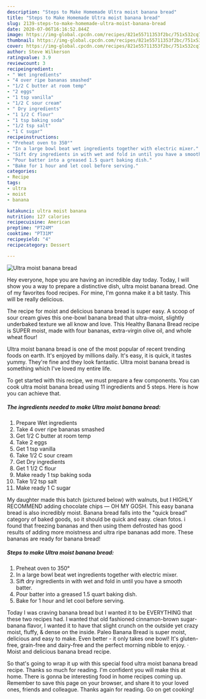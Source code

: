 ```yaml
---
description: "Steps to Make Homemade Ultra moist banana bread"
title: "Steps to Make Homemade Ultra moist banana bread"
slug: 2139-steps-to-make-homemade-ultra-moist-banana-bread
date: 2020-07-06T16:16:52.844Z
image: https://img-global.cpcdn.com/recipes/821e55711353f2bc/751x532cq70/ultra-moist-banana-bread-recipe-main-photo.jpg
thumbnail: https://img-global.cpcdn.com/recipes/821e55711353f2bc/751x532cq70/ultra-moist-banana-bread-recipe-main-photo.jpg
cover: https://img-global.cpcdn.com/recipes/821e55711353f2bc/751x532cq70/ultra-moist-banana-bread-recipe-main-photo.jpg
author: Steve Wilkerson
ratingvalue: 3.9
reviewcount: 3
recipeingredient:
- " Wet ingredients"
- "4 over ripe bananas smashed"
- "1/2 C butter at room temp"
- "2 eggs"
- "1 tsp vanilla"
- "1/2 C sour cream"
- " Dry ingredients"
- "1 1/2 C flour"
- "1 tsp baking soda"
- "1/2 tsp salt"
- "1 C sugar"
recipeinstructions:
- "Preheat oven to 350°"
- "In a large bowl beat wet ingredients together with electric mixer."
- "Sift dry ingredients in with wet and fold in until you have a smooth batter."
- "Pour batter into a greased 1.5 quart baking dish."
- "Bake for 1 hour and let cool before serving."
categories:
- Recipe
tags:
- ultra
- moist
- banana

katakunci: ultra moist banana 
nutrition: 127 calories
recipecuisine: American
preptime: "PT24M"
cooktime: "PT31M"
recipeyield: "4"
recipecategory: Dessert

---
```



![Ultra moist banana bread](https://img-global.cpcdn.com/recipes/821e55711353f2bc/751x532cq70/ultra-moist-banana-bread-recipe-main-photo.jpg)

Hey everyone, hope you are having an incredible day today. Today, I will show you a way to prepare a distinctive dish, ultra moist banana bread. One of my favorites food recipes. For mine, I'm gonna make it a bit tasty. This will be really delicious.

The recipe for moist and delicious banana bread is super easy. A scoop of sour cream gives this one-bowl banana bread that ultra-moist, slightly underbaked texture we all know and love. This Healthy Banana Bread recipe is SUPER moist, made with four bananas, extra-virgin olive oil, and whole wheat flour!

Ultra moist banana bread is one of the most popular of recent trending foods on earth. It's enjoyed by millions daily. It's easy, it is quick, it tastes yummy. They're fine and they look fantastic. Ultra moist banana bread is something which I've loved my entire life.


To get started with this recipe, we must prepare a few components. You can cook ultra moist banana bread using 11 ingredients and 5 steps. Here is how you can achieve that.

<!--inarticleads1-->

##### The ingredients needed to make Ultra moist banana bread:

1. Prepare  Wet ingredients
1. Take 4 over ripe bananas smashed
1. Get 1/2 C butter at room temp
1. Take 2 eggs
1. Get 1 tsp vanilla
1. Take 1/2 C sour cream
1. Get  Dry ingredients
1. Get 1 1/2 C flour
1. Make ready 1 tsp baking soda
1. Take 1/2 tsp salt
1. Make ready 1 C sugar


My daughter made this batch (pictured below) with walnuts, but I HIGHLY RECOMMEND adding chocolate chips — OH MY GOSH. This easy banana bread is also incredibly moist. Banana bread falls into the &#34;quick bread&#34; category of baked goods, so it should be quick and easy. clean fotos. i found that freezing bananas and then using them defrosted has good results of adding more moistness and ultra ripe bananas add more. These bananas are ready for banana bread! 

<!--inarticleads2-->

##### Steps to make Ultra moist banana bread:

1. Preheat oven to 350°
1. In a large bowl beat wet ingredients together with electric mixer.
1. Sift dry ingredients in with wet and fold in until you have a smooth batter.
1. Pour batter into a greased 1.5 quart baking dish.
1. Bake for 1 hour and let cool before serving.


Today I was craving banana bread but I wanted it to be EVERYTHING that these two recipes had. I wanted that old fashioned cinnamon-brown sugar-banana flavor, I wanted it to have that slight crunch on the outside yet crazy moist, fluffy, &amp; dense on the inside. Paleo Banana Bread is super moist, delicious and easy to make. Even better - it only takes one bowl! It&#39;s gluten-free, grain-free and dairy-free and the perfect morning nibble to enjoy. · Moist and delicious banana bread recipe. 

So that's going to wrap it up with this special food ultra moist banana bread recipe. Thanks so much for reading. I'm confident you will make this at home. There is gonna be interesting food in home recipes coming up. Remember to save this page on your browser, and share it to your loved ones, friends and colleague. Thanks again for reading. Go on get cooking!
